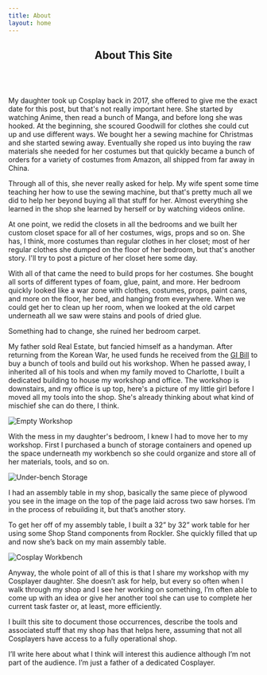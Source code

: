 ```yaml
---
title: About
layout: home
---
```


<section id="banner">
  <div class="content">
    <header>
      <h1>About This Site</h1>      
    </header>
    <span class="image object">
      <img src="/images/workshop01.jpg" alt="" />
    </span>    
  </div>
</section>

My daughter took up Cosplay back in 2017, she offered to give me the exact date for this post, but that's not really important here. She started by watching Anime, then read a bunch of Manga, and before long she was hooked. At the beginning, she scoured Goodwill for clothes she could cut up and use different ways. We bought her a sewing machine for Christmas and she started sewing away. Eventually she roped us into buying the raw materials she needed for her costumes but that quickly became a bunch of orders for a variety of costumes from Amazon, all shipped from far away in China.

Through all of this, she never really asked for help. My wife spent some time teaching her how to use the sewing machine, but that's pretty much all we did to help her beyond buying all that stuff for her. Almost everything she learned in the shop she learned by herself or by watching videos online.

At one point, we redid the closets in all the bedrooms and we built her custom closet space for all of her costumes, wigs, props and so on. She has, I think, more costumes than regular clothes in her closet; most of her regular clothes she dumped on the floor of her bedroom, but that's another story. I'll try to post a picture of her closet here some day.

With all of that came the need to build props for her costumes. She bought all sorts of different types of foam, glue, paint, and more. Her bedroom quickly looked like a war zone with clothes, costumes, props, paint cans, and more on the floor, her bed, and hanging from everywhere. When we could get her to clean up her room, when we looked at the old carpet underneath all we saw were stains and pools of dried glue.

Something had to change, she ruined her bedroom carpet.
    
My father sold Real Estate, but fancied himself as a handyman. After returning from the Korean War, he used funds he received from the <a href="https://en.wikipedia.org/wiki/G.I._Bill" target="_blank">GI Bill</a> to buy a bunch of  tools and build out his workshop. When he passed away, I inherited all of his tools and when my family moved to Charlotte, I built a dedicated building to house my workshop and office. The workshop is downstairs, and my office is up top, here's a picture of my little girl before I moved all my tools into the shop. She's already thinking about what kind of mischief she can do there, I think.

![Empty Workshop](/images/new-garage.jpeg)

With the mess in my daughter's bedroom, I knew I had to move her to my workshop. First I purchased a bunch of storage containers and opened up the space underneath my workbench so she could organize and store all of her materials, tools, and so on.

![Under-bench Storage](/images/under-bench.jpg)

I had an assembly table in my shop, basically the same piece of plywood you see in the image on the top of the page laid across two saw horses. I’m in the process of rebuilding it, but that’s another story. 

To get her off of my assembly table, I built a 32” by 32” work table for her using some Shop Stand components from Rockler. She quickly filled that up and now she’s back on my main assembly table.

![Cosplay Workbench](/images/cosplay-workbench.jpg)

Anyway, the whole point of all of this is that I share my workshop with my Cosplayer daughter. She doesn’t ask for help, but every so often when I walk through my shop and I see her working on something, I’m often able to come up with an idea or give her another tool she can use to complete her current task faster or, at least, more efficiently.

I built this site to document those occurrences, describe the tools and associated stuff that my shop has that helps here, assuming that not all Cosplayers have access to a fully operational shop. 

I’ll write here about what I think will interest this audience although I’m not part of the audience. I’m just a father of a dedicated Cosplayer. 
